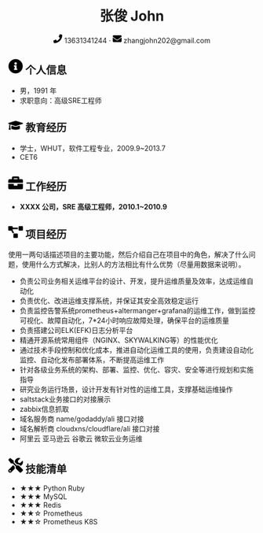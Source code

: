  <center>
     <h1>张俊 John</h1>
     <div>
         <span>
             <img src="assets/phone-solid.svg" width="18px">
             13631341244
         </span>
         ·
         <span>
             <img src="assets/envelope-solid.svg" width="18px">
             zhangjohn202@gmail.com
         </span> 
     </div>
 </center>

## <img src="assets/info-circle-solid.svg" width="30px"> 个人信息 

 - 男，1991 年
 - 求职意向：高级SRE工程师

## <img src="assets/graduation-cap-solid.svg" width="30px"> 教育经历


- 学士，WHUT，软件工程专业，2009.9~2013.7
- CET6

## <img src="assets/briefcase-solid.svg" width="30px"> 工作经历

- **XXXX 公司，SRE 高级工程师，2010.1~2010.9**


## <img src="assets/project-diagram-solid.svg" width="30px"> 项目经历

  使用一两句话描述项目的主要功能，然后介绍自己在项目中的角色，解决了什么问题，使用什么方式解决，比别人的方法相比有什么优势（尽量用数据来说明）。

- 负责公司业务相关运维平台的设计、开发，提升运维质量及效率，达成运维自动化
- 负责优化、改进运维支撑系统，并保证其安全高效稳定运行
- 负责监控告警系统prometheus+altermanger+grafana的运维工作，做到监控可视化、故障自动化，7*24小时响应故障处理，确保平台的运维质量
- 负责搭建公司ELK(EFK)日志分析平台
- 精通开源系统常用组件（NGINX、SKYWALKING等）的性能优化
- 通过技术手段控制和优化成本，推进自动化运维工具的使用，负责建设自动化监控、自动化发布部署体系，不断提高运维工作
- 针对各级业务系统的架构、部署、监控、优化、容灾、安全等进行规划和实施指导
- 研究业务运行场景，设计开发有针对性的运维工具，支撑基础运维操作
- saltstack业务接口的对接展示
- zabbix信息抓取
- 域名服务商 name/godaddy/ali 接口对接
- 域名解析商 cloudxns/cloudflare/ali 接口对接
- 阿里云 亚马逊云 谷歌云 微软云业务运维

## <img src="assets/tools-solid.svg" width="30px"> 技能清单

- ★★★ Python Ruby
- ★★★ MySQL
- ★★★ Redis
- ★★☆ Prometheus
- ★★☆ Prometheus K8S